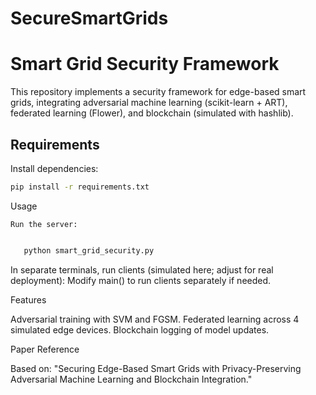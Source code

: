 # SecureSmartGrids
# Smart Grid Security Framework

This repository implements a security framework for edge-based smart grids, integrating adversarial machine learning (scikit-learn + ART), federated learning (Flower), and blockchain (simulated with hashlib).

## Requirements
Install dependencies:
```bash
pip install -r requirements.txt

```
Usage

    Run the server:
 ```bash

    python smart_grid_security.py
```
 In separate terminals, run clients (simulated here; adjust for real deployment):
 Modify main() to run clients separately if needed.

Features

Adversarial training with SVM and FGSM.
Federated learning across 4 simulated edge devices.
Blockchain logging of model updates.

Paper Reference

Based on: "Securing Edge-Based Smart Grids with Privacy-Preserving Adversarial Machine Learning and Blockchain Integration."

